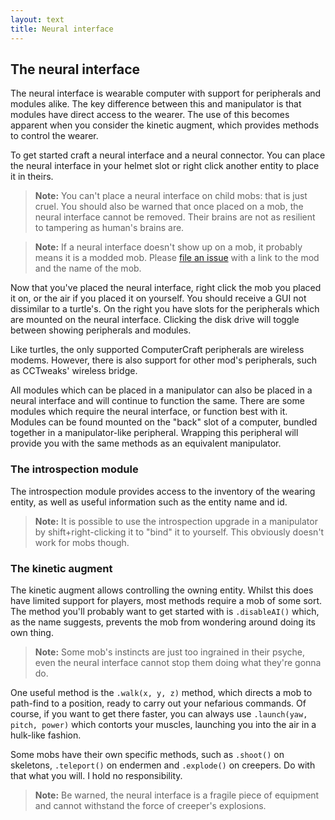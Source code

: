 ```yaml
---
layout: text
title: Neural interface
---
```


## The neural interface
The neural interface is wearable computer with support for peripherals and modules alike. The key difference between
this and manipulator is that modules have direct access to the wearer. The use of this becomes apparent when you
consider the kinetic augment, which provides methods to control the wearer.

To get started craft a neural interface and a neural connector. You can place the neural interface in your helmet slot
or right click another entity to place it in theirs.

> **Note:** You can't place a neural interface on child mobs: that is just cruel. You should also be warned that once
> placed on a mob, the neural interface cannot be removed. Their brains are not as resilient to tampering as human's
> brains are.

> **Note:** If a neural interface doesn't show up on a mob, it probably means it is a modded
> mob. Please [file an issue](https://github.com/SquidDev-CC/plethora/issues/new) with a link to the mod and the name of
> the mob.

Now that you've placed the neural interface, right click the mob you placed it on, or the air if you placed it on
yourself. You should receive a GUI not dissimilar to a turtle's. On the right you have slots for the peripherals which
are mounted on the neural interface. Clicking the disk drive will toggle between showing peripherals and modules.

Like turtles, the only supported ComputerCraft peripherals are wireless modems. However, there is also support for other
mod's peripherals, such as CCTweaks' wireless bridge.

All modules which can be placed in a manipulator can also be placed in a neural interface and will continue to function
the same. There are some modules which require the neural interface, or function best with it. Modules can be found
mounted on the "back" slot of a computer, bundled together in a manipulator-like peripheral. Wrapping this peripheral
will provide you with the same methods as an equivalent manipulator.

### The introspection module
The introspection module provides access to the inventory of the wearing entity, as well as useful information such as
the entity name and id.

> **Note:** It is possible to use the introspection upgrade in a manipulator by shift+right-clicking it to "bind" it to
> yourself. This obviously doesn't work for mobs though.

### The kinetic augment
The kinetic augment allows controlling the owning entity. Whilst this does have limited support for players, most
methods require a mob of some sort. The method you'll probably want to get started with is `.disableAI()` which, as the
name suggests, prevents the mob from wondering around doing its own thing.

> **Note:** Some mob's instincts are just too ingrained in their psyche, even the neural interface cannot stop them
> doing what they're gonna do.

One useful method is the `.walk(x, y, z)` method, which directs a mob to path-find to a position, ready to carry out
your nefarious commands. Of course, if you want to get there faster, you can always use `.launch(yaw, pitch, power)`
which contorts your muscles, launching you into the air in a hulk-like fashion.

Some mobs have their own specific methods, such as `.shoot()` on skeletons, `.teleport()` on endermen and `.explode()`
on creepers. Do with that what you will. I hold no responsibility.

> **Note:** Be warned, the neural interface is a fragile piece of equipment and cannot withstand the force of creeper's
> explosions.
